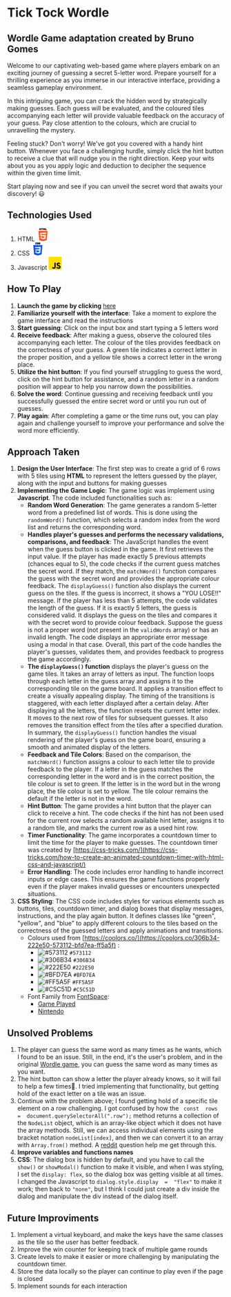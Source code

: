 # Tick Tock Wordle

## Wordle Game adaptation created by Bruno Gomes

Welcome to our captivating web-based game where players embark on an exciting journey of guessing a secret 5-letter word. Prepare yourself for a thrilling experience as you immerse in our interactive interface, providing a seamless gameplay environment.

In this intriguing game, you can crack the hidden word by strategically making guesses. Each guess will be evaluated, and the coloured tiles accompanying each letter will provide valuable feedback on the accuracy of your guess. Pay close attention to the colours, which are crucial to unravelling the mystery.

Feeling stuck? Don't worry! We've got you covered with a handy hint button. Whenever you face a challenging hurdle, simply click the hint button to receive a clue that will nudge you in the right direction. Keep your wits about you as you apply logic and deduction to decipher the sequence within the given time limit.

Start playing now and see if you can unveil the secret word that awaits your discovery! :smiley:

## Technologies Used

1. HTML <img src="img/html-5.png" width="30" height="30">
2. CSS <img src="img/css-3.png" width="30" height="30">
3. Javascript <img src="img/js.png" width="30" height="30">

## How To Play

1. **Launch the game by clicking** [here](https://brunogomes11.github.io/Wordle/)
2. **Familiarize yourself with the interface**: Take a moment to explore the game interface and read the instructions
3. **Start guessing**: Click on the input box and start typing a 5 letters word
4. **Receive feedback**: After making a guess, observe the coloured tiles accompanying each letter. The colour of the tiles provides feedback on the correctness of your guess. A green tile indicates a correct letter in the proper position, and a yellow tile shows a correct letter in the wrong place.
5. **Utilize the hint button**: If you find yourself struggling to guess the word, click on the hint button for assistance, and a random letter in a random position will appear to help you narrow down the possibilities.
6. **Solve the word**: Continue guessing and receiving feedback until you successfully guessed the entire secret word or until you run out of guesses.
7. **Play again**: After completing a game or the time runs out, you can play again and challenge yourself to improve your performance and solve the word more efficiently.

## Approach Taken

1. **Design the User Interface**: The first step was to create a grid of 6 rows with 5 tiles using **HTML** to represent the letters guessed by the player, along with the input and buttons for making guesses
2. **Implementing the Game Logic**: The game logic was implement using **Javascript**. The code included functionalities such as:
   * **Random Word Generation**: The game generates a random 5-letter word from a predefined list of words. This is done using the `randomWord()` function, which selects a random index from the word list and returns the corresponding word.
   * **Handles player's guesses and performs the necessary validations, comparisons, and feedback**: The JavaScript handles the event when the guess button is clicked in the game.
   It first retrieves the input value. If the player has made exactly 5 previous attempts (chances equal to 5), the code checks if the current guess matches the secret word. If they match, the `matchWord()` function compares the guess with the secret word and provides the appropriate colour feedback. The `displayGuess()` function also displays the current guess on the tiles. If the guess is incorrect, it shows a "YOU LOSE!!" message.
   If the player has less than 5 attempts, the code validates the length of the guess. If it is exactly 5 letters, the guess is considered valid. It displays the guess on the tiles and compares it with the secret word to provide colour feedback. Suppose the guess is not a proper word (not present in the `validWords` array) or has an invalid length. The code displays an appropriate error message using a modal in that case.
   Overall, this part of the code handles the player's guesses, validates them, and provides feedback to progress the game accordingly.
   * **The `displayGuess()` function** displays the player's guess on the game tiles. It takes an array of letters as input.
   The function loops through each letter in the guess array and assigns it to the corresponding tile on the game board. It applies a transition effect to create a visually appealing display. The timing of the transitions is staggered, with each letter displayed after a certain delay.
   After displaying all the letters, the function resets the current letter index. It moves to the next row of tiles for subsequent guesses. It also removes the transition effect from the tiles after a specified duration.
   In summary, the `displayGuess()` function handles the visual rendering of the player's guess on the game board, ensuring a smooth and animated display of the letters.
   * **Feedback and Tile Colors**: Based on the comparison, the `matchWord()` function assigns a colour to each letter tile to provide feedback to the player. If a letter in the guess matches the corresponding letter in the word and is in the correct position, the tile colour is set to green. If the letter is in the word but in the wrong place, the tile colour is set to yellow. The tile colour remains the default if the letter is not in the word.
   * **Hint Button**: The game provides a hint button that the player can click to receive a hint. The code checks if the hint has not been used for the current row selects a random available hint letter, assigns it to a random tile, and marks the current row as a used hint row.
   * **Timer Functionality**: The game incorporates a countdown timer to limit the time for the player to make guesses. The countdown timer was created by [https://css-tricks.com/](https://css-tricks.com/how-to-create-an-animated-countdown-timer-with-html-css-and-javascript/) 
   * **Error Handling**: The code includes error handling to handle incorrect inputs or edge cases. This ensures the game functions properly even if the player makes invalid guesses or encounters unexpected situations.
3. **CSS Styling**: The CSS code includes styles for various elements such as buttons, tiles, countdown timer, and dialog boxes that display messages, instructions, and the play again button. It defines classes like "green", "yellow", and "blue" to apply different colours to the tiles based on the correctness of the guessed letters and apply animations and transitions.
    - Colours used from [https://coolors.co/](https://coolors.co/306b34-222e50-573112-bfd7ea-ff5a5f) :
        - ![#573112](https://placehold.co/15x15/573112/573112.png) `#573112`
        - ![#306B34](https://placehold.co/15x15/306B34/306B34.png) `#306B34`
        - ![#222E50](https://placehold.co/15x15/222E50/222E50.png) `#222E50`
        - ![#BFD7EA](https://placehold.co/15x15/BFD7EA/BFD7EA.png) `#BFD7EA`
        - ![#FF5A5F](https://placehold.co/15x15/FF5A5F/FF5A5F.png) `#FF5A5F`
        - ![#C5C51D](https://placehold.co/15x15/C5C51D/C5C51D.png) `#C5C51D`
    - Font Family from [FontSpace](https://www.fontspace.com/):
        - [Game Played](https://www.fontspace.com/game-played-font-f31380)
        - [Nintendo](https://www.fontspace.com/snes-font-f26537)

## Unsolved Problems

1. The player can guess the same word as many times as he wants, which I found to be an issue. Still, in the end, it's the user's problem, and in the original [Wordle game](https://www.nytimes.com/games/wordle/index.html), you can guess the same word as many times as you want.
2. The hint button can show a letter the player already knows, so it will fail to help a few times:grimacing:. I tried implementing that functionality, but getting hold of the exact letter on a tile was an issue.
3. Continue with the problem above; I found getting hold of a specific tile element on a row challenging.
   I got confused by how the ` const  rows  =  document.querySelectorAll(".row");` method returns a collection of the `NodeList` object, which is an array-like object which it does not have the array methods. Still, we can access individual elements using the bracket notation `nodeList[index]`, and then we can convert it to an array with `Array.from()` method. A [reddit](https://www.reddit.com/r/learnjavascript/comments/s67qq9/why_does_queryselectorall_return_a_nodelist/) question help me get through this.
4. **Improve variables and functions names**
5. **CSS**: The dialog box is hidden by default, and you have to call the `show()` or `showModal()` function to make it visible, and when I was styling, I set the `display: flex`, so the dialog box was getting visible at all times. I changed the Javascript to `dialog.style.display  =  "flex"` to make it work; then back to `"none"`, but I think I could just create a div inside the dialog and manipulate the div instead of the dialog itself.

## Future Improviments

1. Implement a virtual keyboard, and make the keys have the same classes as the tile so the user has better feedback.
2. Improve the win counter for keeping track of multiple game rounds
3. Create levels to make it easier or more challenging by manipulating the countdown timer.
4. Store the data locally so the player can continue to play even if the page is closed
5. Implement sounds for each interaction
